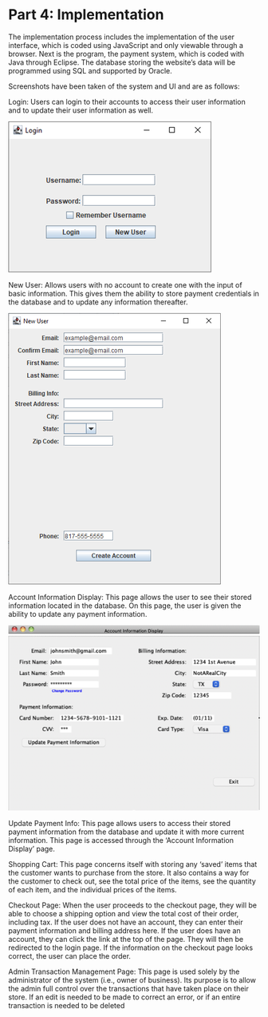 # Part 4: Implementation

The implementation process includes the implementation of the user interface, which is coded using JavaScript and only viewable through a browser. Next is the program, the payment system, which is coded with Java through Eclipse. The database storing the website’s data will be programmed using SQL and supported by Oracle.

Screenshots have been taken of the system and UI and are as follows:

Login: Users can login to their accounts to access their user information and to update their user information as well.

![](./User%20Login.png)

New User: Allows users with no account to create one with the input of basic information. This gives them the ability to store payment credentials in the database and to update any information thereafter.

![](./New%20User.png)

Account Information Display: This page allows the user to see their stored information located in the database. On this page, the user is given the ability to update any payment information.

![](./Display%20Info.png)

Update Payment Info: This page allows users to access their stored payment information from the database and update it with more current information. This page is accessed through the ‘Account Information Display’ page.


Shopping Cart: This page concerns itself with storing any ‘saved’ items that the customer wants to purchase from the store. It also contains a way for the customer to check out, see the total price of the items, see the quantity of each item, and the individual prices of the items.


Checkout Page: When the user proceeds to the checkout page, they will be able to choose a shipping option and view the total cost of their order, including tax. If the user does not have an account, they can enter their payment information and billing address here. If the user does have an account, they can click the link at the top of the page. They will then be redirected to the login page. If the information on the checkout page looks correct, the user can place the order.


Admin Transaction Management Page: This page is used solely by the administrator of the system (i.e., owner of business). Its purpose is to allow the admin full control over the transactions that have taken place on their store. If an edit is needed to be made to correct an error, or if an entire transaction is needed to be deleted

